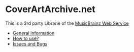 # CoverArtArchive.net
This is a 3rd party Librarie of the [MusicBrainz Web Service](https://musicbrainz.org/doc/Development/XML_Web_Service/Version_2)

 - [General Information](#general)
 - [How to use?](#using)
 - [Issues and Bugs](#issue)
